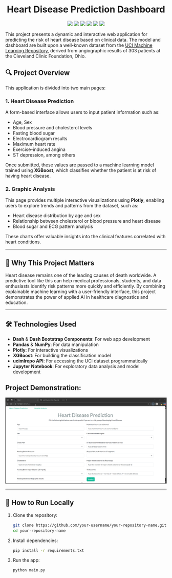 <h1 align="center">Heart Disease Prediction Dashboard</h1>
<p align="center">
  <img src="https://img.shields.io/badge/Python-FFD43B?style=for-the-badge&logo=python&logoColor=blue">
  <img src="https://img.shields.io/badge/Pandas-2C2D72?style=for-the-badge&logo=pandas&logoColor=white">
  <img src="https://img.shields.io/badge/Numpy-777BB4?style=for-the-badge&logo=numpy&logoColor=white">
  <img src="https://img.shields.io/badge/Plotly-239120?style=for-the-badge&logo=plotly&logoColor=white">
  <img src="https://img.shields.io/badge/Bootstrap-563D7C?style=for-the-badge&logo=bootstrap&logoColor=white">
  <img src="https://img.shields.io/badge/scikit_learn-F7931E?style=for-the-badge&logo=scikit-learn&logoColor=white">
</p>

This project presents a dynamic and interactive web application for predicting the risk of heart disease based on clinical data. The model and dashboard are built upon a well-known dataset from the [UCI Machine Learning Repository](https://archive.ics.uci.edu/dataset/45/heart+disease), derived from angiographic results of 303 patients at the Cleveland Clinic Foundation, Ohio.

## 🔍 Project Overview

This application is divided into two main pages:

### 1. **Heart Disease Prediction**

A form-based interface allows users to input patient information such as:
- Age, Sex
- Blood pressure and cholesterol levels
- Fasting blood sugar
- Electrocardiogram results
- Maximum heart rate
- Exercise-induced angina
- ST depression, among others

Once submitted, these values are passed to a machine learning model trained using **XGBoost**, which classifies whether the patient is at risk of having heart disease.

### 2. **Graphic Analysis**

This page provides multiple interactive visualizations using **Plotly**, enabling users to explore trends and patterns from the dataset, such as:
- Heart disease distribution by age and sex
- Relationship between cholesterol or blood pressure and heart disease
- Blood sugar and ECG pattern analysis

These charts offer valuable insights into the clinical features correlated with heart conditions.

---

## 🚀 Why This Project Matters

Heart disease remains one of the leading causes of death worldwide. A predictive tool like this can help medical professionals, students, and data enthusiasts identify risk patterns more quickly and efficiently. By combining explainable machine learning with a user-friendly interface, this project demonstrates the power of applied AI in healthcare diagnostics and education.

---

## 🛠️ Technologies Used

- **Dash** & **Dash Bootstrap Components**: For web app development
- **Pandas** & **NumPy**: For data manipulation
- **Plotly**: For interactive visualizations
- **XGBoost**: For building the classification model
- **ucimlrepo API**: For accessing the UCI dataset programmatically
- **Jupyter Notebook**: For exploratory data analysis and model development

## Project Demonstration:
![Demonstration](msedge_xYJKkdIWwN.gif)


---

## 🧪 How to Run Locally

1. Clone the repository:
   ```bash
   git clone https://github.com/your-username/your-repository-name.git
   cd your-repository-name
2. Install dependencies:
   ```bash
   pip install -r requirements.txt
   
3. Run the app:
   ```bash
   python main.py 
   
